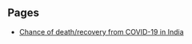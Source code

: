 ## Pages
- [Chance of death/recovery from COVID-19 in India](https://wiz-amit.github.io/covid-19-india/)